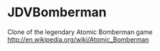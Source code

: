 JDVBomberman
============

Clone of the legendary Atomic Bomberman game http://en.wikipedia.org/wiki/Atomic_Bomberman
